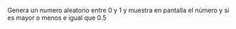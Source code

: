 Genera un numero aleatorio entre 0 y 1 y muestra en pantalla el número y si es mayor o menos e igual que 0.5
